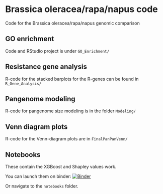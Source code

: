 # Brassica oleracea/rapa/napus code
Code for the Brassica oleracea/rapa/napus genomic comparison

## GO enrichment

Code and RStudio project is under `GO_Enrichment/`

## Resistance gene analysis

R-code for the stacked barplots for the R-genes can be found in `R_Gene_Analysis/`

## Pangenome modeling

R-code for pangenome size modeling is in the folder `Modeling/`

## Venn diagram plots

R-code for the Venn-diagram plots are in `FinalPanPanVenn/`

## Notebooks 

These contain the XGBoost and Shapley values work.

You can launch them on binder:
[![Binder](https://mybinder.org/badge.svg)](https://mybinder.org/v2/gh/appliedbioinformatics/Brassica_oleracea_rapa_napus_code/master?filepath=notebooks)

Or navigate to the `notebooks` folder.
